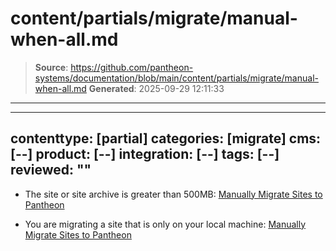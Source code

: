 # content/partials/migrate/manual-when-all.md

> **Source**: https://github.com/pantheon-systems/documentation/blob/main/content/partials/migrate/manual-when-all.md
> **Generated**: 2025-09-29 12:11:33

---

---
contenttype: [partial]
categories: [migrate]
cms: [--]
product: [--]
integration: [--]
tags: [--]
reviewed: ""
---

- The site or site archive is greater than 500MB: [Manually Migrate Sites to Pantheon](/migrate-manual)

- You are migrating a site that is only on your local machine: [Manually Migrate Sites to Pantheon](/migrate-manual)